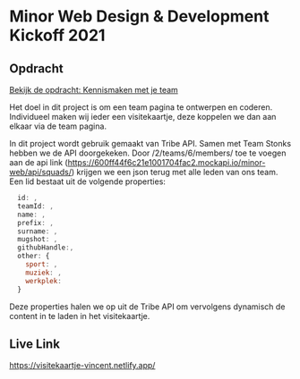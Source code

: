 # Minor Web Design & Development Kickoff 2021

## Opdracht
[Bekijk de opdracht: Kennismaken met je team](https://cmda-minor-web.github.io/kickoff-2021/)

Het doel in dit project is om een team pagina te ontwerpen en coderen. Individueel maken wij ieder een visitekaartje, deze koppelen we dan aan elkaar via de team pagina.

In dit project wordt gebruik gemaakt van Tribe API. 
Samen met Team Stonks hebben we de API doorgekeken.
Door /2/teams/6/members/ toe te voegen aan de api link (https://600ff44f6c21e1001704fac2.mockapi.io/minor-web/api/squads/) krijgen we een json terug met alle leden van ons team.
Een lid bestaat uit de volgende properties:
```jsx
  id: ,
  teamId: ,
  name: ,
  prefix: ,
  surname: ,
  mugshot: ,
  githubHandle:,
  other: {
    sport: ,
    muziek: ,
    werkplek: 
  }
```

Deze properties halen we op uit de Tribe API om vervolgens dynamisch de content in te laden in het visitekaartje.

<!-- Add a link to your live demo in Github Pages 🌐-->
## Live Link
https://visitekaartje-vincent.netlify.app/
<!-- ☝️ replace this description with a description of your own work -->

<!-- Add a nice poster image here at the end of the week, showing off your shiny frontend 📸 -->

<!-- What external data source is featured in your project and what are its properties 🌠 -->

<!-- Maybe a checklist of done stuff and stuff still on your wishlist? ✅ -->

<!-- How about a license here? 📜 (or is it a licence?) 🤷 -->
